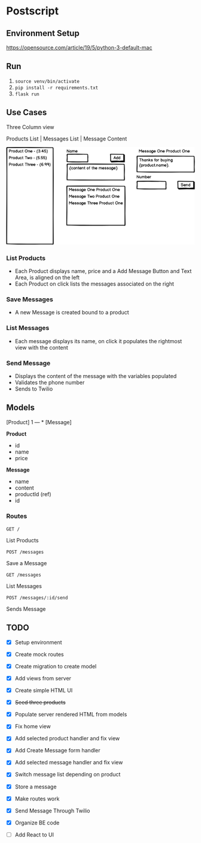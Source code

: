 # Postscript

## Environment Setup

https://opensource.com/article/19/5/python-3-default-mac

## Run

1. `source venv/bin/activate`
2. `pip install -r requirements.txt`
3. `flask run`

## Use Cases

Three Column view

Products List | Messages List | Message Content

![design](mockup.png)

### List Products

- Each Product displays name, price and a Add Message Button and Text Area, is aligned on the left
- Each Product on click lists the messages associated on the right 
  
### Save Messages
- A new Message is created bound to a product

### List Messages
- Each message displays its name, on click it populates the rightmost view with the content

### Send Message
- Displays the content of the message with the variables populated
- Validates the phone number
- Sends to Twilio


## Models

[Product] 1 — * [Message]

**Product**
- id
- name
- price 

**Message**
- name
- content 
- productId (ref)
- id


### Routes

```
GET /
```
List Products
```
POST /messages
```
Save a Message

```
GET /messages
```
List Messages

```http
POST /messages/:id/send
```
Sends Message

## TODO

- [x] Setup environment
- [x] Create mock routes
- [x] Create migration to create model
- [X] Add views from server
- [X] Create simple HTML UI
- [X] ~~Seed three products~~
- [x] Populate server rendered HTML from models
- [x] Fix home view
- [x] Add selected product handler and fix view
- [X] Add Create Message form handler
- [X] Add selected message handler and fix view
- [X] Switch message list depending on product
- [X] Store a message
- [X] Make routes work 
- [X] Send Message Through Twilio
- [x] Organize BE code
- [ ] Add React to UI 

